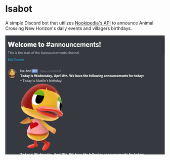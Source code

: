 # Isabot

A simple Discord bot that utilizes [Nookipedia's API](https://nookipedia.com/wiki/Nookipedia:Development) to announce Animal Crossing New Horizon's daily events and villagers birthdays.

<p align="center">
  <img src="https://github.com/peggysoh/Isa-bot/blob/master/bot.png">
</p>
